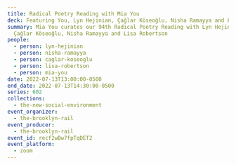 ```yaml
---
title: Radical Poetry Reading with Mia You
deck: Featuring You, Lyn Hejinian, Çağlar Köseoğlu, Nisha Ramayya and Lisa Robertson
summary: Mia You curates our 94th Radical Poetry Reading with Lyn Hejinian,
  Çağlar Köseoğlu, Nisha Ramayya and Lisa Robertson
people:
  - person: lyn-hejinian
  - person: nisha-ramayya
  - person: caglar-koseoglu
  - person: lisa-robertson
  - person: mia-you
date: 2022-07-13T13:00:00-0500
end_date: 2022-07-13T14:30:00-0500
series: 602
collections:
  - the-new-social-environment
event_organizer:
  - the-brooklyn-rail
event_producer:
  - the-brooklyn-rail
event_id: recf2wBw7fpTqDET2
event_platform:
  - zoom
---
```


